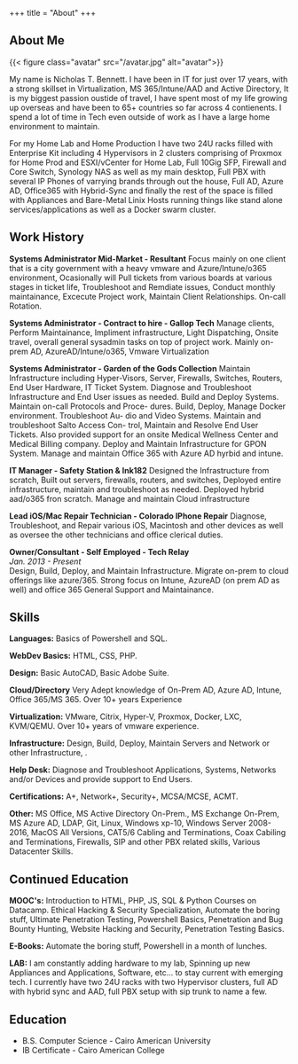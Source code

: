 +++
title = "About"
+++

## About Me

{{< figure class="avatar" src="/avatar.jpg" alt="avatar">}}

My name is Nicholas T. Bennett. I have been in IT for just over 17 years, with a strong skillset in Virtualization, MS 365/Intune/AAD and Active Directory,  It is my biggest passion oustide of travel, I have spent most of my life growing up overseas and have been to 65+ countries so far across 4 contienents. I spend a lot of time in Tech even outside of work as I have a large home environment to maintain. 

For my Home Lab and Home Production I have two 24U racks filled with Enterprise Kit including 4 Hypervisors in 2 clusters comprising of Proxmox for Home Prod and ESXI/vCenter for Home Lab, Full 10Gig SFP, Firewall and Core Switch, Synology NAS as well as my main desktop, Full PBX with several IP Phones of varrying brands through out the house, Full AD, Azure AD, Office365 with Hybrid-Sync and finally the rest of the space is filled with Appliances and Bare-Metal Linix Hosts running things like stand alone services/applications as well as a Docker swarm cluster. 

<!-- When I am not Traveling, Working with Tech or Maintaining my Home Env. I like to spend time outside doing things like Hiking, Camping, Overlanding, Ski/Snowboard, Surf, Dive, or really anything that has to do with Snow or Water, I host a weekly Board and Tabletop Game Night, I play Darts in a weekly League, and spend time with friends and family. I generally make very quality relationships wether its a vendor, client, peer, random person at the grocery store etc.. as I am exremely social for someone in the Tech Field which brings a different perspective than your average bear in IT. -->

## Work History


**Systems Administrator Mid-Market - Resultant**
Focus mainly on one client that is a city government with a heavy vmware and Azure/Intune/o365 environment, Ocasionally will Pull tickets from various boards at various stages in ticket life, Troubleshoot and Remdiate issues, Conduct monthly maintainance, Excecute Project work, Maintain Client Relationships. On-call Rotation.

**Systems Administrator - Contract to hire - Gallop Tech**
Manage clients, Perform Maintainance, Impliment infrastructure, Light Dispatching, Onsite travel, overall general sysadmin tasks on top of project work. Mainly on-prem AD, AzureAD/Intune/o365, Vmware Virtualization

**Systems Administrator - Garden of the Gods Collection**
Maintain Infrastructure including Hyper-Visors, Server, Firewalls,
Switches, Routers, End User Hardware, IT Ticket System. Diagnose
and Troubleshoot Infrastructure and End User issues as needed.
Build and Deploy Systems. Maintain on-call Protocols and Proce-
dures. Build, Deploy, Manage Docker environment. Troubleshoot Au-
dio and Video Systems. Maintain and troubleshoot Salto Access Con-
trol, Maintain and Resolve End User Tickets. Also provided support
for an onsite Medical Wellness Center and Medical Billing company.
Deploy and Maintain Infrastructure for GPON System. Manage and maintain Office 365 with Azure AD hyrbid and intune. 

**IT Manager - Safety Station & Ink182**
Designed the Infrastructure from scratch, Built out servers, firewalls,
routers, and switches, Deployed entire infrastructure, maintain and
troubleshoot as needed. Deployed hybrid aad/o365 fron scratch. Manage and maintain Cloud infrastructure 

<!--**iOS/Mac Technician - Voelker Research**
Diagnose, Troubleshoot, and Repair various Ios, Macintosh and other
devices-->

**Lead iOS/Mac Repair Technician - Colorado IPhone Repair**
Diagnose, Troubleshoot, and Repair various iOS, Macintosh and other
devices as well as oversee the other technicians and office clerical
duties.

**Owner/Consultant - Self Employed - Tech Relay** <br>
*Jan. 2013 - Present* <br>
Design, Build, Deploy, and Maintain Infrastructure.
Migrate on-prem to cloud offerings like azure/365.
Strong focus on Intune, AzureAD (on prem AD as well) and office 365
General Support and Maintainance.

## Skills

**Languages:** Basics of Powershell
and SQL.

**WebDev Basics:** HTML, CSS, PHP.

**Design:** Basic AutoCAD, Basic Adobe
Suite.

**Cloud/Directory** Very Adept knowledge of On-Prem AD, Azure AD, Intune, Office 365/MS 365. Over 10+ years Experience

**Virtualization:** VMware, Citrix,
Hyper-V, Proxmox, Docker, LXC,
KVM/QEMU. Over 10+ years of vmware experience. 

**Infrastructure:** Design, Build, Deploy,
Maintain Servers and Network or
other Infrastructure, .

**Help Desk:** Diagnose and
Troubleshoot Applications, Systems,
Networks and/or Devices and provide
support to End Users.

**Certifications:** A+, Network+,
Security+, MCSA/MCSE, ACMT.

**Other:** MS Office, MS Active Directory
On-Prem., MS Exchange On-Prem, MS
Azure AD, LDAP, Git, Linux, Windows
xp-10, Windows Server 2008-2016,
MacOS All Versions, CAT5/6 Cabling
and Terminations, Coax Cabiling and
Terminations, Firewalls, SIP and other
PBX related skills, Various Datacenter
Skills.

## Continued Education 

**MOOC's:** Introduction to HTML, PHP, JS, SQL & Python Courses on Datacamp.
Ethical Hacking & Security Specialization, Automate the boring stuff, Ultimate Penetration Testing, Powershell Basics, Penetration and Bug Bounty Hunting, Website Hacking and Security, Penetration Testing Basics.

**E-Books:** Automate the boring stuff, Powershell in a month of lunches.

**LAB:** I am constantly adding hardware to my lab, Spinning up new Appliances and Applications, Software, etc... to stay current with emerging tech. I currently have two 24U racks with two Hypervisor clusters, full AD with hybrid sync and AAD, full PBX setup with sip trunk to name a few. 


## Education

* B.S. Computer Science - Cairo American University
* IB Certificate - Cairo American College

[^1]: This is the first footnote.
[^2]: This is the second footnote.
